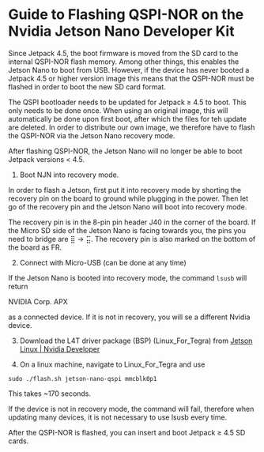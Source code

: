 # Guide to Flashing QSPI-NOR on the Nvidia Jetson Nano Developer Kit

Since Jetpack 4.5, the boot firmware is moved from the SD card to the internal QSPI-NOR flash memory. Among other things, this enables the Jetson Nano to boot from USB. However, if the device has never booted a Jetpack 4.5 or higher version image this means that the QSPI-NOR must be flashed in order to boot the new SD card format.

The QSPI bootloader needs to be updated for Jetpack ≥ 4.5 to boot. This only needs to be done once. When using an original image, this will automatically be done upon first boot, after which the files for teh update are deleted. In order to distribute our own image, we therefore have to flash the QSPI-NOR via the Jetson Nano recovery mode.

After flashing QSPI-NOR, the Jetson Nano will no longer be able to boot Jetpack versions < 4.5.

1. Boot NJN into recovery mode.

In order to flash a Jetson, first put it into recovery mode by shorting the recovery pin on the board to ground while plugging in the power. Then let go of the recovery pin and the Jetson Nano will boot into recovery mode. 

The recovery pin is in the 8-pin pin header J40 in the corner of the board. If the Micro SD side of the Jetson Nano is facing towards you, the pins you need to bridge are ⣿ -> ⣭. The recovery pin is also marked on the bottom of the board as FR.

2. Connect with Micro-USB (can be done at any time)

If the Jetson Nano is booted into recovery mode, the command `lsusb` will return

NVIDIA Corp. APX

as a connected device. If it is not in recovery, you will se a different Nvidia device.

3. Download the L4T driver package (BSP) (Linux_For_Tegra) from [Jetson Linux | Nvidia Developer](https://developer.nvidia.com/embedded/linux-tegra)

4. On a linux machine, navigate to Linux_For_Tegra and use

```sudo ./flash.sh jetson-nano-qspi mmcblk0p1```

This takes ~170 seconds.

If the device is not in recovery mode, the command will fail, therefore when updating many devices, it is not necessary to use lsusb every time.

After the QSPI-NOR is flashed, you can insert and boot Jetpack ≥ 4.5 SD cards.